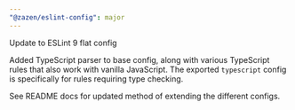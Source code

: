 ```yaml
---
"@zazen/eslint-config": major
---
```


Update to ESLint 9 flat config

Added TypeScript parser to base config, along with various TypeScript rules that also work with vanilla JavaScript. The exported `typescript` config is specifically for rules requiring type checking.

See README docs for updated method of extending the different configs.
